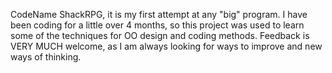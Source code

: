 CodeName ShackRPG, it is my first attempt at any "big" program. I have been coding for a little over 4 months, so this project was used to learn some of the techniques for OO design and coding methods. Feedback is VERY MUCH welcome, as I am always looking for ways to improve and new ways of thinking.